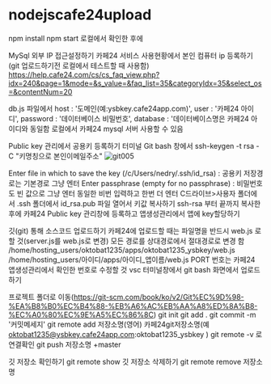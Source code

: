 # nodejscafe24upload

npm install
npm start 로컬에서 확인한 후에

MySql 외부 IP 접근설정하기
카페24 서비스 사용현황에서 본인 컴퓨터 ip 등록하기(git 업로드하기전 로컬에서 테스트할 때 사용함)
https://help.cafe24.com/cs/cs_faq_view.php?idx=240&page=1&mode=&s_value=&faq_list=35&categoryIdx=35&select_os=&contentNum=20


db.js 파일에서
host : '도메인(예:ysbkey.cafe24app.com)',
user : '카페24 아이디',
password : '데이터베이스 비밀번호',
database : '데이터베이스명은 카페24 아이디와 동일함
로컬에서 카페24 mysql 서버 사용할 수 있음

Public key 관리에서 공용키 등록하기
터미널 Git bash 창에서 ssh-keygen -t rsa -C "키명칭으로 본인이메일주소"
![git005](https://user-images.githubusercontent.com/62067363/162690137-20dc5bcb-8fe4-48dd-80cc-9ece7ac75f1e.jpg)

Enter file in which to save the key (/c/Users/nedry/.ssh/id_rsa) : 공용키 저장경로는 기본경로 그냥 엔터
Enter passphrase (empty for no passphrase) : 비밀번호도 빈 값으로 그냥 엔터
동일한 비번 입력하고 한번 더 엔터
C드라이브>사용자 폴더에서 .ssh 폴더에서 id_rsa.pub 파일 열어서 키값 복사하기 ssh-rsa 부터 끝까지 복사한 후에
카페24 Public key 관리창에 등록하고 앱생성관리에서 앱에 key할당하기

깃(git) 통해 소스코드 업로드하기
카페24에 업로드할 때는 파일명을 반드시 web.js 로 할 것(server.js를 web.js로 변경)
모든 경로를 상대경로에서 절대경로로 변경 함 /home/hosting_users/oktobat1235/apps/oktobat1235_ysbkey/web.js
/home/hosting_users/아이디/apps/아이디_앱이름/web.js
PORT 번호는 카페24 앱생성관리에서 확인한 번호로 수정할 것
vsc 터미널창에서 git bash 화면에서 업로드하기

프로젝트 폴더로 이동(https://git-scm.com/book/ko/v2/Git%EC%9D%98-%EA%B8%B0%EC%B4%88-%EB%A6%AC%EB%AA%A8%ED%8A%B8-%EC%A0%80%EC%9E%A5%EC%86%8C)
git init
git add .
git commit -m '커밋메세지'
git remote add 저장소명(영어) 카페24git저장소명(예 oktobat1235@ysbkey.cafe24app.com:oktobat1235_ysbkey )
git remote -v 로 연결확인
git push 저장소명 +master

깃 저장소 확인하기 git remote show
깃 저장소 삭제하기 git remote remove 저장소명








